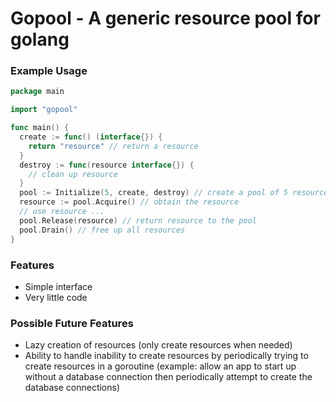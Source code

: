 # Gopool - A generic resource pool for golang

### Example Usage

```go
package main

import "gopool"

func main() {
  create := func() (interface{}) {
    return "resource" // return a resource
  }
  destroy := func(resource interface{}) {
    // clean up resource
  }
  pool := Initialize(5, create, destroy) // create a pool of 5 resources
  resource := pool.Acquire() // obtain the resource
  // use resource ...
  pool.Release(resource) // return resource to the pool
  pool.Drain() // free up all resources
}
```

### Features

- Simple interface
- Very little code

### Possible Future Features

- Lazy creation of resources (only create resources when needed)
- Ability to handle inability to create resources by periodically trying to create resources in a goroutine (example: allow an app to start up without a database connection then periodically attempt to create the database connections)
